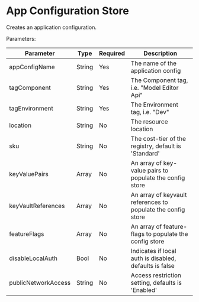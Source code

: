 # App Configuration Store

Creates an application configuration.

Parameters:

| Parameter             | Type   | Required | Description                                                    |
|-----------------------|--------|----------|----------------------------------------------------------------|
| appConfigName         | String | Yes      | The name of the application config                             |
| tagComponent          | String | Yes      | The Component tag, i.e. "Model Editor Api"                     |
| tagEnvironment        | String | Yes      | The Environment tag, i.e. "Dev"                                |
| location              | String | No       | The resource location                                          |
| sku                   | String | No       | The cost-tier of the registry, default is 'Standard'           |
| keyValuePairs         | Array  | No       | An array of key-value pairs to populate the config store       |
| keyVaultReferences    | Array  | No       | An array of keyvault references to populate the config store   |
| featureFlags          | Array  | No       | An array of feature-flags to populate the config store         |
| disableLocalAuth      | Bool   | No       | Indicates if local auth is disabled, defaults is false         |
| publicNetworkAccess   | String | No       | Access restriction setting, defaults is 'Enabled'              |
